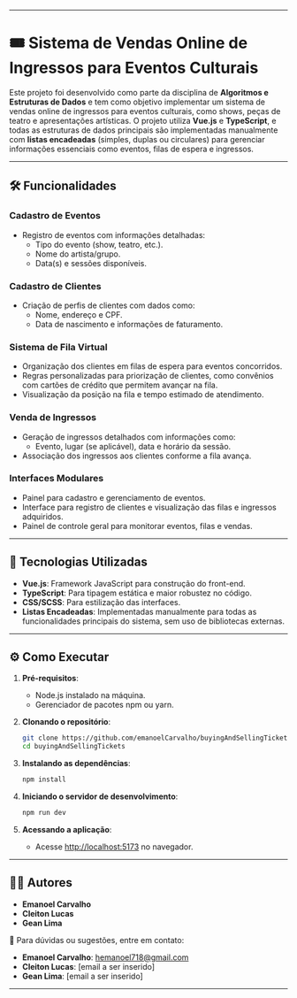 
---

# 🎟 Sistema de Vendas Online de Ingressos para Eventos Culturais  

Este projeto foi desenvolvido como parte da disciplina de **Algoritmos e Estruturas de Dados** e tem como objetivo implementar um sistema de vendas online de ingressos para eventos culturais, como shows, peças de teatro e apresentações artísticas. O projeto utiliza **Vue.js** e **TypeScript**, e todas as estruturas de dados principais são implementadas manualmente com **listas encadeadas** (simples, duplas ou circulares) para gerenciar informações essenciais como eventos, filas de espera e ingressos.  

---

## 🛠️ Funcionalidades  

### Cadastro de Eventos  
- Registro de eventos com informações detalhadas:  
  - Tipo do evento (show, teatro, etc.).  
  - Nome do artista/grupo.  
  - Data(s) e sessões disponíveis.  

### Cadastro de Clientes  
- Criação de perfis de clientes com dados como:  
  - Nome, endereço e CPF.  
  - Data de nascimento e informações de faturamento.  

### Sistema de Fila Virtual  
- Organização dos clientes em filas de espera para eventos concorridos.  
- Regras personalizadas para priorização de clientes, como convênios com cartões de crédito que permitem avançar na fila.  
- Visualização da posição na fila e tempo estimado de atendimento.  

### Venda de Ingressos  
- Geração de ingressos detalhados com informações como:  
  - Evento, lugar (se aplicável), data e horário da sessão.  
- Associação dos ingressos aos clientes conforme a fila avança.  

### Interfaces Modulares  
- Painel para cadastro e gerenciamento de eventos.  
- Interface para registro de clientes e visualização das filas e ingressos adquiridos.  
- Painel de controle geral para monitorar eventos, filas e vendas.  

---

## 🚀 Tecnologias Utilizadas  

- **Vue.js**: Framework JavaScript para construção do front-end.  
- **TypeScript**: Para tipagem estática e maior robustez no código.  
- **CSS/SCSS**: Para estilização das interfaces.  
- **Listas Encadeadas**: Implementadas manualmente para todas as funcionalidades principais do sistema, sem uso de bibliotecas externas.  

---

## ⚙️ Como Executar  

1. **Pré-requisitos**:  
   - Node.js instalado na máquina.  
   - Gerenciador de pacotes npm ou yarn.  

2. **Clonando o repositório**:  
   ```bash  
   git clone https://github.com/emanoelCarvalho/buyingAndSellingTickets.git  
   cd buyingAndSellingTickets  
   ```  

3. **Instalando as dependências**:  
   ```bash  
   npm install  
   ```  

4. **Iniciando o servidor de desenvolvimento**:  
   ```bash  
   npm run dev  
   ```  

5. **Acessando a aplicação**:  
   - Acesse [http://localhost:5173](http://localhost:5173) no navegador.  

---

## 🧑‍💻 Autores  

- **Emanoel Carvalho**  
- **Cleiton Lucas**  
- **Gean Lima**  

📧 Para dúvidas ou sugestões, entre em contato:  
- **Emanoel Carvalho**: [hemanoel718@gmail.com](mailto:hemanoel718@gmail.com)  
- **Cleiton Lucas**: [email a ser inserido]  
- **Gean Lima**: [email a ser inserido]  

---
